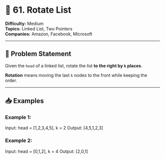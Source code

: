 # 🔄 61. Rotate List

**Difficulty:** Medium  
**Topics:** Linked List, Two Pointers  
**Companies:** Amazon, Facebook, Microsoft

---

## 🧠 Problem Statement

Given the `head` of a linked list, rotate the list **to the right by `k` places**.

**Rotation** means moving the last `k` nodes to the front while keeping the order.

---

## 📥 Examples

### Example 1:
Input: head = [1,2,3,4,5], k = 2
Output: [4,5,1,2,3]


### Example 2:
Input: head = [0,1,2], k = 4
Output: [2,0,1]